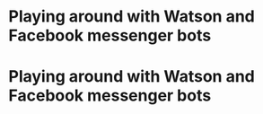 # Playing around with Watson and Facebook messenger bots
# Playing around with Watson and Facebook messenger bots
